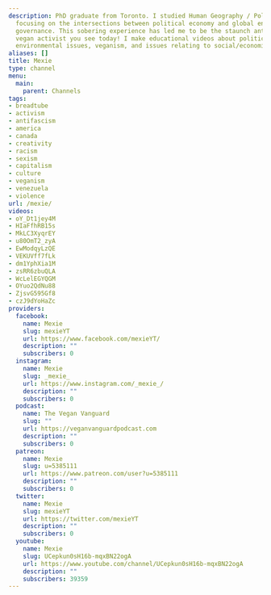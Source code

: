 ```yaml
---
description: PhD graduate from Toronto. I studied Human Geography / Political Ecology,
  focusing on the intersections between political economy and global environmental
  governance. This sobering experience has led me to be the staunch anti-capitalist,
  vegan activist you see today! I make educational videos about political economy/capitalism,
  environmental issues, veganism, and issues relating to social/economic justice
aliases: []
title: Mexie
type: channel
menu:
  main:
    parent: Channels
tags:
- breadtube
- activism
- antifascism
- america
- canada
- creativity
- racism
- sexism
- capitalism
- culture
- veganism
- venezuela
- violence
url: /mexie/
videos:
- oY_Dt1jey4M
- HIaFfhRB15s
- MkLC3XyqrEY
- u80OmT2_zyA
- EwModqyLzQE
- VEKUVff7fLk
- dm1YphXia1M
- zsRR6zbuQLA
- WcLelEGYQGM
- OYuo2QdNu88
- ZjsvG595Gf8
- czJ9dYoHaZc
providers:
  facebook:
    name: Mexie
    slug: mexieYT
    url: https://www.facebook.com/mexieYT/
    description: ""
    subscribers: 0
  instagram:
    name: Mexie
    slug: _mexie_
    url: https://www.instagram.com/_mexie_/
    description: ""
    subscribers: 0
  podcast:
    name: The Vegan Vanguard
    slug: ""
    url: https://veganvanguardpodcast.com
    description: ""
    subscribers: 0
  patreon:
    name: Mexie
    slug: u=5385111
    url: https://www.patreon.com/user?u=5385111
    description: ""
    subscribers: 0
  twitter:
    name: Mexie
    slug: mexieYT
    url: https://twitter.com/mexieYT
    description: ""
    subscribers: 0
  youtube:
    name: Mexie
    slug: UCepkun0sH16b-mqxBN22ogA
    url: https://www.youtube.com/channel/UCepkun0sH16b-mqxBN22ogA
    description: ""
    subscribers: 39359
---
```

